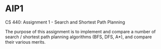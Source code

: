 # AIP1
CS 440: Assignment 1 - Search and Shortest Path Planning

The purpose of this assignment is to implement and compare a number of search / shortest path planning algorithms
(BFS, DFS, A*), and compare their various merits.

